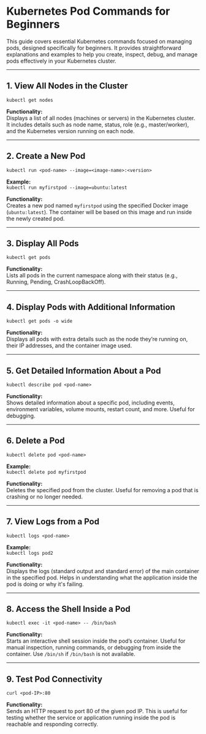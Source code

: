 # Kubernetes Pod Commands for Beginners

This guide covers essential Kubernetes commands focused on managing pods, designed specifically for beginners. It provides straightforward explanations and examples to help you create, inspect, debug, and manage pods effectively in your Kubernetes cluster.

---

## 1. View All Nodes in the Cluster

`kubectl get nodes`

**Functionality:**  
Displays a list of all nodes (machines or servers) in the Kubernetes cluster. It includes details such as node name, status, role (e.g., master/worker), and the Kubernetes version running on each node.

---

## 2. Create a New Pod

`kubectl run <pod-name> --image=<image-name>:<version>`

**Example:**  
`kubectl run myfirstpod --image=ubuntu:latest`

**Functionality:**  
Creates a new pod named `myfirstpod` using the specified Docker image (`ubuntu:latest`). The container will be based on this image and run inside the newly created pod.

---

## 3. Display All Pods

`kubectl get pods`

**Functionality:**  
Lists all pods in the current namespace along with their status (e.g., Running, Pending, CrashLoopBackOff).

---

## 4. Display Pods with Additional Information

`kubectl get pods -o wide`

**Functionality:**  
Displays all pods with extra details such as the node they’re running on, their IP addresses, and the container image used.

---

## 5. Get Detailed Information About a Pod

`kubectl describe pod <pod-name>`

**Functionality:**  
Shows detailed information about a specific pod, including events, environment variables, volume mounts, restart count, and more. Useful for debugging.

---

## 6. Delete a Pod

`kubectl delete pod <pod-name>`

**Example:**  
`kubectl delete pod myfirstpod`

**Functionality:**  
Deletes the specified pod from the cluster. Useful for removing a pod that is crashing or no longer needed.

---

## 7. View Logs from a Pod

`kubectl logs <pod-name>`

**Example:**  
`kubectl logs pod2`

**Functionality:**  
Displays the logs (standard output and standard error) of the main container in the specified pod. Helps in understanding what the application inside the pod is doing or why it's failing.

---

## 8. Access the Shell Inside a Pod

`kubectl exec -it <pod-name> -- /bin/bash`

**Functionality:**  
Starts an interactive shell session inside the pod’s container. Useful for manual inspection, running commands, or debugging from inside the container. Use `/bin/sh` if `/bin/bash` is not available.

---

## 9. Test Pod Connectivity

`curl <pod-IP>:80`

**Functionality:**  
Sends an HTTP request to port 80 of the given pod IP. This is useful for testing whether the service or application running inside the pod is reachable and responding correctly.
